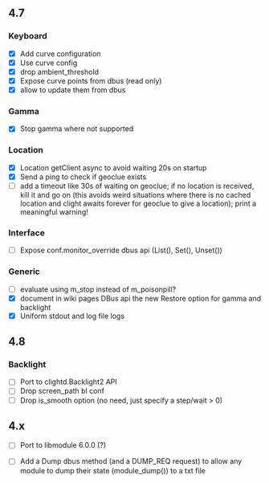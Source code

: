 ## 4.7

### Keyboard
- [x] Add curve configuration
- [x] Use curve config
- [x] drop ambient_threshold
- [x] Expose curve points from dbus (read only)
- [x] allow to update them from dbus

### Gamma
- [x] Stop gamma where not supported

### Location
- [x] Location getClient async to avoid waiting 20s on startup
- [x] Send a ping to check if geoclue exists
- [ ] add a timeout like 30s of waiting on geoclue; if no location is received, kill it and go on 
(this avoids weird situations where there is no cached location and clight awaits forever for geoclue to give a location); print a meaningful warning!

### Interface
- [ ] Expose conf.monitor_override dbus api (List(), Set(), Unset())

### Generic
- [ ] evaluate using m_stop instead of m_poisonpill?
- [x] document in wiki pages DBus api the new Restore option for gamma and backlight
- [x] Uniform stdout and log file logs

## 4.8

### Backlight
- [ ] Port to clightd.Backlight2 API
- [ ] Drop screen_path bl conf
- [ ] Drop is_smooth option (no need, just specify a step/wait > 0)

## 4.x
- [ ] Port to libmodule 6.0.0 (?)
- [ ] Add a Dump dbus method (and a DUMP_REQ request) to allow any module to dump their state (module_dump()) to a txt file


